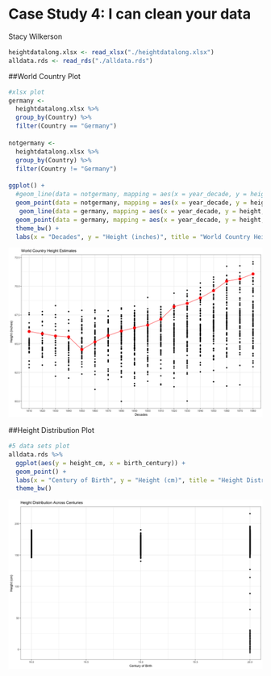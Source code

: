# Case Study 4: I can clean your data
Stacy Wilkerson  




```r
heightdatalong.xlsx <- read_xlsx("./heightdatalong.xlsx")
alldata.rds <- read_rds("./alldata.rds")
```

##World Country Plot


```r
#xlsx plot
germany <- 
  heightdatalong.xlsx %>%
  group_by(Country) %>%
  filter(Country == "Germany")

notgermany <- 
  heightdatalong.xlsx %>%
  group_by(Country) %>%
  filter(Country != "Germany")

ggplot() +
  #geom_line(data = notgermany, mapping = aes(x = year_decade, y = height, group = Country)) +
  geom_point(data = notgermany, mapping = aes(x = year_decade, y = height, group = Country)) +
   geom_line(data = germany, mapping = aes(x = year_decade, y = height, group = Country), color = "red") +
  geom_point(data = germany, mapping = aes(x = year_decade, y = height, group = Country), color = "red", size = 4) +
  theme_bw() +
  labs(x = "Decades", y = "Height (inches)", title = "World Country Height Estimates")
```

![](CaseStudy4_files/figure-html/unnamed-chunk-2-1.png)<!-- -->

##Height Distribution Plot


```r
#5 data sets plot
alldata.rds %>%
  ggplot(aes(y = height_cm, x = birth_century)) +
  geom_point() + 
  labs(x = "Century of Birth", y = "Height (cm)", title = "Height Distribution Across Centuries") +
  theme_bw()
```

![](CaseStudy4_files/figure-html/unnamed-chunk-3-1.png)<!-- -->





